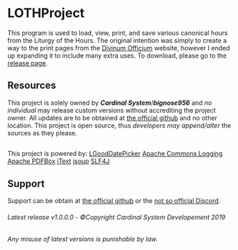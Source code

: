 # LOTHProject

This program is used to load, view, print, and save various canonical hours from the Liturgy of the Hours. The original intention was simply to create a way to the print pages from the [Divinum Officium](https://divinumofficium.com/) website, however I ended up expanding it to include many extra uses. To download, please go to the [release page](https://github.com/TheCardinalSystem/LOTHProject/releases/latest).

## Resources
This project is solely owned by ***Cardinal System***/***bignose956*** and _no individual_ may release custom versions without accrediting the project owner. All updates are to be obtained at [the official github](https://github.com/TheCardinalSystem/LOTHProject "Cardinal System Project") and no other location. This project is open source, thus _developers may append/alter_ the sources as they please.

## 
This project is powered by:
[LGoodDatePicker](https://github.com/LGoodDatePicker/LGoodDatePicker)
[Apache Commons Logging](https://commons.apache.org/proper/commons-logging/)
[Apache PDFBox](https://pdfbox.apache.org/)
[iText](https://itextpdf.com/)
[jsoup](https://jsoup.org/)
[SLF4J](https://www.slf4j.org/)

## Support
Support can be obtain at [the official github](https://github.com/TheCardinalSystem/LOTHProject "CardinalSystem Project") or the [not so official Discord](https://discordapp.com/invite/7Jh6Jd6 "Cardinal Support").

###### Latest release v1.0.0.0 - ©Copyright Cardinal System Developement 2019

###### Any misuse of latest versions is punishable by law.
